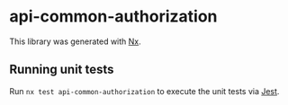 # api-common-authorization

This library was generated with [Nx](https://nx.dev).

## Running unit tests

Run `nx test api-common-authorization` to execute the unit tests via [Jest](https://jestjs.io).
